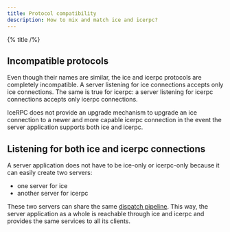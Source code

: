 ```yaml
---
title: Protocol compatibility
description: How to mix and match ice and icerpc?
---
```


{% title /%}

## Incompatible protocols

Even though their names are similar, the ice and icerpc protocols are completely incompatible. A server listening for
ice connections accepts only ice connections. The same is true for icerpc: a server listening for icerpc connections
accepts only icerpc connections.

IceRPC does not provide an upgrade mechanism to upgrade an ice connection to a newer and more capable icerpc connection
in the event the server application supports both ice and icerpc.

## Listening for both ice and icerpc connections

A server application does not have to be ice-only or icerpc-only because it can easily create two servers:

- one server for ice
- another server for icerpc

These two servers can share the same [dispatch pipeline](../dispatch/dispatch-pipeline). This way, the server
application as a whole is reachable through ice and icerpc and provides the same services to all its clients.
